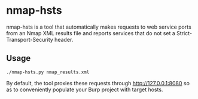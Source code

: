 # nmap-hsts
nmap-hsts is a tool that automatically makes requests to web service ports from an Nmap XML results file and reports services that do not set a Strict-Transport-Security header. 

## Usage
```
./nmap-hsts.py nmap_results.xml
```
By default, the tool proxies these requests through http://127.0.0.1:8080 so as to conveniently populate your Burp project with target hosts.